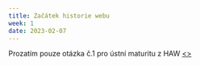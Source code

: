 ```yaml
---
title: Začátek historie webu
week: 1
date: 2023-02-07
---
```


Prozatím pouze otázka č.1 pro ústní maturitu z HAW [<>](/maturitka/maturita/ustni/haw/otazky/o1_jazykC/)

<!--
1. Create a [new repository based on Just the Class](https://github.com/kevinlin1/just-the-class/generate).
1. Configure a [publishing source for GitHub Pages](https://help.github.com/en/articles/configuring-a-publishing-source-for-github-pages). Your course website is now live!
1. Update `_config.yml` with your course information.
1. Edit and create `.md` [Markdown files](https://guides.github.com/features/mastering-markdown/) to add your content.
-->
